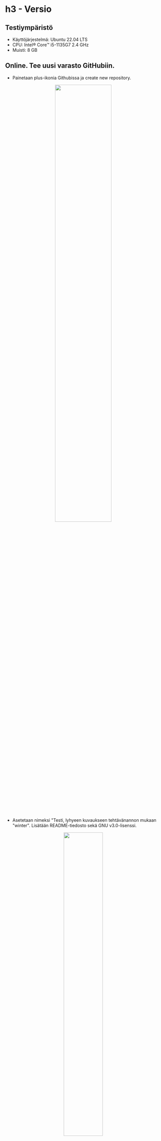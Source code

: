# h3 - Versio

## Testiympäristö
- Käyttöjärjestelmä: Ubuntu 22.04 LTS
- CPU: Intel® Core™ i5-1135G7 2.4 GHz
- Muisti: 8 GB

## Online. Tee uusi varasto GitHubiin.
- Painetaan plus-ikonia Githubissa ja create new repository.
<p align="center">
<img src="https://github.com/WindoCode/PalvelintenHallinta/assets/110290723/3baa390f-5ed7-4a97-94c3-b82f50baf6f1" width=60% height=60%>
</p>

- Asetetaan nimeksi "Testi, lyhyeen kuvaukseen tehtävänannon mukaan "winter". Lisätään README-tiedosto sekä GNU v3.0-lisenssi.
<p align="center">
<img src="https://github.com/WindoCode/PalvelintenHallinta/assets/110290723/f976bdee-df33-4714-94f6-59f117a6c43e" width=50% height=50%>
</p>

### Lopputulos: Saimme tehtyä tehtävänannon mukaisen varaston!
<p align="center">
<img src="https://github.com/WindoCode/PalvelintenHallinta/assets/110290723/4d3c37ba-05dc-446b-8873-4f84e640f614" width=50% height=50%>
</p>

## b) Dolly. Kloonaa edellisessä kohdassa tehty uusi varasto itsellesi, tee muutoksia, puske ne palvelimelle, ja näytä, että ne ilmestyvät weppiliittymään.
- Luon ensiksi ssh-avainparin omalla tietokoneella, jonka jälkeen yhdistän sen GitHubiin, tämän jälkeen kloonaamme, muokkaamme ja puskemme muutokset GitHubiin.

### SSH-avainparin luominen

-Ensiksi tarvitsemme päivitykset koneelle sekä SSH-palvelun, jos sitä ei ole.:

```
$ sudo apt update
$ sudo apt-get install openssh-server
```

- Tämän jälkeen luomme uuden SSH-avainparin:
```
$ ssh-keygen
```
- Testikäytössä en lisää avaimelle passphrase:a. Jos käytät ssh-avainta tuotannossa, tämän lisääminen on välttämätöntä.

<p align="center">
<img src="https://github.com/WindoCode/PalvelintenHallinta/assets/110290723/2443f67c-92a7-484d-9bc7-41cf7d98a811" width=50% height=50%>
</p>

- Logissa ilmoitetaan avaimen lokaatioksi `/home/valtteri/.ssh/id_rsa.pub`. Kopioidaan kyseinen avain ja lisätään se GitHubiin.
```
$ cd /home/valtteri/.ssh/
$ nano id_rsa.pub
$ cat ~/.ssh/id_rsa.pub
```
![image](https://github.com/WindoCode/PalvelintenHallinta/assets/110290723/692d5719-3da9-46b7-b774-b9978f90bf59)

- Kopioidaan id_rsa.pub-julkinen avain ja liitetään se GitHubiin.
- Avataan GitHub -> Settings -> SSH and GPG-keys -> Add a SSH-key
- Liitetään tiedot ja annetaan githubissa kuvaava nimi avaimelle. 2FA pyytää vielä varmistamaan puhelimella muutoksen.

![image](https://github.com/WindoCode/PalvelintenHallinta/assets/110290723/6a8c4e50-ba45-402f-942a-63fac451511f)

- Seuraavaksi kloonataan uusi varasto. `$ git clone git@github.com:WindoCode/Testi.git`.
- Siirrytään koneella repoon: `$ cd .ssh/Testi`.
- Lisätään tekstitiedosto: tärkeä.md, sisällytetään tekstiä testin vuoksi.
- Git pyytää meidän tietoja, annetaan ne muutoksen yhteydessä: 
```
$ git config --global user.email "valtteribaus@gmail.com
$ git config --global user.name "Valtteri Heinonen"
$ git commit
```
- Commit-komento avasi kommenttitiedoston, johon lisäämme kommentin: "Add important information related this project.".

```
$ git push
```

![image](https://github.com/WindoCode/PalvelintenHallinta/assets/110290723/897f818e-3f45-43c6-b8da-4f04eb2ff30f)

#### Lopputulos: Tiedosto on syntynyt uuteen varastoon GitHubissa!

![image](https://github.com/WindoCode/PalvelintenHallinta/assets/110290723/332d8b2b-17d1-494d-9592-6ec0be312408)


